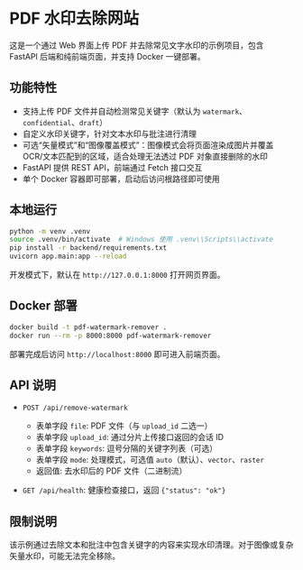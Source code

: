 # PDF 水印去除网站

这是一个通过 Web 界面上传 PDF 并去除常见文字水印的示例项目，包含 FastAPI 后端和纯前端页面，并支持 Docker 一键部署。

## 功能特性

- 支持上传 PDF 文件并自动检测常见关键字（默认为 `watermark`、`confidential`、`draft`）
- 自定义水印关键字，针对文本水印与批注进行清理
- 可选“矢量模式”和“图像覆盖模式”：图像模式会将页面渲染成图片并覆盖 OCR/文本匹配到的区域，适合处理无法透过 PDF 对象直接删除的水印
- FastAPI 提供 REST API，前端通过 Fetch 接口交互
- 单个 Docker 容器即可部署，启动后访问根路径即可使用

## 本地运行

```bash
python -m venv .venv
source .venv/bin/activate  # Windows 使用 .venv\\Scripts\\activate
pip install -r backend/requirements.txt
uvicorn app.main:app --reload
```

开发模式下，默认在 `http://127.0.0.1:8000` 打开网页界面。

## Docker 部署

```bash
docker build -t pdf-watermark-remover .
docker run --rm -p 8000:8000 pdf-watermark-remover
```

部署完成后访问 `http://localhost:8000` 即可进入前端页面。

## API 说明

- `POST /api/remove-watermark`
  - 表单字段 `file`: PDF 文件（与 `upload_id` 二选一）
  - 表单字段 `upload_id`: 通过分片上传接口返回的会话 ID
  - 表单字段 `keywords`: 逗号分隔的关键字列表（可选）
  - 表单字段 `mode`: 处理模式，可选值 `auto`（默认）、`vector`、`raster`
  - 返回值: 去水印后的 PDF 文件（二进制流）

- `GET /api/health`: 健康检查接口，返回 `{"status": "ok"}`

## 限制说明

该示例通过去除文本和批注中包含关键字的内容来实现水印清理。对于图像或复杂矢量水印，可能无法完全移除。
